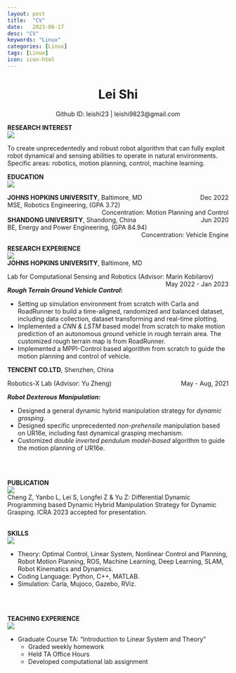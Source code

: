 ```yaml
---
layout: post
title:  "CV"
date:   2023-06-17
desc: "CV"
keywords: "Linux"
categories: [Linux]
tags: [Linux]
icon: icon-html
---
```


# <center>**Lei Shi** </center>

<center> Github ID: leishi23  |  leishi9823@gmail.com </center> 

**RESEARCH INTEREST**\
![](Aspose.Words.ba5ff7ec-0c2b-4fbe-ad11-ca710da6a4cc.002.png)

To create unprecedentedly and robust robot algorithm that can fully exploit robot dynamical and sensing abilities to operate in natural environments. Specific areas: robotics, motion planning, control, machine learning. 
<br>

**EDUCATION**\
![](Aspose.Words.ba5ff7ec-0c2b-4fbe-ad11-ca710da6a4cc.002.png)
<div>
<div style="float:left"><b>JOHNS HOPKINS UNIVERSITY</b>, Baltimore, MD </div>
<div style="float:right">Dec 2022</div>
</div>
<br>
<div>
<div style="float:left">MSE, Robotics Engineering, (GPA 3.72) </div>
<div style="float:right">Concentration: Motion Planning and Control</div>
</div>  
<br>
<br>
<div>
<div style="float:left"><b>SHANDONG UNIVERSITY</b>, Shandong, China  </div>
<div style="float:right">Jun 2020 </div>
</div>
<br>
<div>
<div style="float:left">BE, Energy and Power Engineering, (GPA 84.94)</div>
<div style="float:right">Concentration: Vehicle Engine </div>
</div>  
 
<br>
<br>

**RESEARCH EXPERIENCE**\
![](Aspose.Words.ba5ff7ec-0c2b-4fbe-ad11-ca710da6a4cc.002.png)\
**JOHNS HOPKINS UNIVERSITY**, Baltimore, MD
<div>
<div style="float:left">Lab for Computational Sensing and Robotics (Advisor: Marin Kobilarov)</div>
<div style="float:right">  May 2022 - Jan 2023 </div>
</div>
<br>

**_Rough Terrain Ground Vehicle Control:_** 
- Setting up simulation environment from scratch with Carla and RoadRunner to build a time-aligned, randomized and balanced dataset, including data collection, dataset transforming and real-time plotting. 
- Implemented a *CNN & LSTM* based model from scratch to make motion prediction of an autonomous ground vehicle in rough terrain area. The customized rough terrain map is from RoadRunner. 
- Implemented a MPPI-Control based algorithm from scratch to guide the motion planning and control of vehicle. 

**TENCENT CO.LTD**,  Shenzhen, China
<div>
<div style="float:left">Robotics-X Lab (Advisor: Yu Zheng)</div>
<div style="float:right">    May - Aug, 2021 </div>
</div>
<br>

**_Robot Dexterous Manipulation:_** 
- Designed a general dynamic hybrid manipulation strategy for *dynamic grasping*. 
- Designed specific unprecedented *non-prehensile* manipulation based on UR16e, including fast dynamical grasping mechanism. 
- Customized *double inverted pendulum model-based* algorithm to guide the motion planning of UR16e. 
<br>
<br>

**PUBLICATION**\
![](Aspose.Words.ba5ff7ec-0c2b-4fbe-ad11-ca710da6a4cc.002.png)\
Cheng Z, Yanbo L, Lei S, Longfei Z & Yu Z: Differential Dynamic Programming based Dynamic Hybrid Manipulation Strategy for Dynamic Grasping. ICRA 2023 accepted for presentation. 
<br>
<br>

**SKILLS**\
![](Aspose.Words.ba5ff7ec-0c2b-4fbe-ad11-ca710da6a4cc.002.png)
- Theory: Optimal Control, Linear System, Nonlinear Control and Planning, Robot Motion Planning, ROS, Machine Learning, Deep Learning, SLAM, Robot Kinematics and Dynamics. 
- Coding Language: Python, C++, MATLAB. 
- Simulation: Carla, Mujoco, Gazebo, RViz. 
<br>
<br>

**TEACHING EXPERIENCE**\
![](Aspose.Words.ba5ff7ec-0c2b-4fbe-ad11-ca710da6a4cc.002.png)
- Graduate Course TA: “Introduction to Linear System and Theory” 
  - Graded weekly homework 
  - Held TA Office Hours 
  - Developed computational lab assignment 

